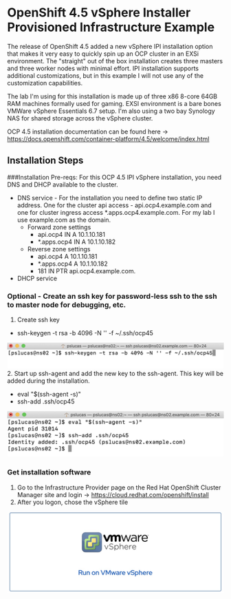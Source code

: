 # OpenShift 4.5 vSphere Installer Provisioned Infrastructure Example
The release of OpenShift 4.5 added a new vSphere IPI installation option that makes it very easy to quickly spin up an OCP cluster in an EXSi environment.  The "straight" out of the box installation creates three masters and three worker nodes with minimal effort.  IPI installation supports additional customizations, but in this example I will not use any of the customization capabilities.

The lab I'm using for this installation is made up of three x86 8-core 64GB RAM machines formally used for gaming.  EXSI environment is a bare bones VMWare vSphere Essentials 6.7 setup.  I'm also using a two bay Synology NAS for shared storage across the vSphere cluster.  

OCP 4.5 installation documentation can be found here -> https://docs.openshift.com/container-platform/4.5/welcome/index.html

## Installation Steps

###Installation Pre-reqs:
For this OCP 4.5 IPI vSphere installation, you need DNS and DHCP available to the cluster.
- DNS service - For the installation you need to define two static IP address.  One for the cluster api access - api.ocp4.example.com and one for cluster ingress access *.apps.ocp4.example.com. For my lab I use example.com as the domain.
  - Forward zone settings
    - api.ocp4	IN	A	10.1.10.181
    - *.apps.ocp4	IN	A	10.1.10.182
  - Reverse zone settings
    - api.ocp4	A	10.1.10.181
    - *.apps.ocp4	A	10.1.10.182
    - 181	IN	PTR	api.ocp4.example.com.
- DHCP service

### Optional - Create an ssh key for password-less ssh to the ssh to master node for debugging, etc.
1. Create ssh key 
  - ssh-keygen -t rsa -b 4096 -N '' -f ~/.ssh/ocp45
  
  ![SSH command](/images/SSHKey01.jpg)
2. Start up ssh-agent and add the new key to the ssh-agent.  This key will be added during the installation.
  - eval "$(ssh-agent -s)"
  - ssh-add .ssh/ocp45
  
  ![SSH agent](/images/ssh02.jpg)
 
 ### Get installation software
 1. Go to the Infrastructure Provider page on the Red Hat OpenShift Cluster Manager site and login -> https://cloud.redhat.com/openshift/install
 2. After you logon, chose the vSphere tile
 
 ![vSphere Tile](/images/vspheretile.jpg)
 


